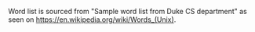 Word list is sourced from "Sample word list from Duke CS department" as seen on https://en.wikipedia.org/wiki/Words_(Unix).